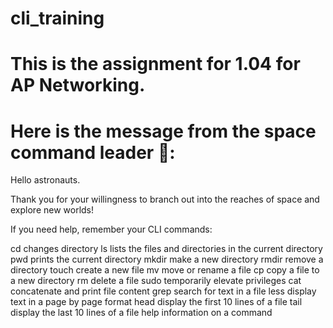 # cli_training
# This is the assignment for 1.04 for AP Networking. 

# Here is the message from the space command leader 🚀: 

Hello astronauts. 

Thank you for your willingness to branch out 
into the reaches of space and explore new worlds!

If you need help, remember your CLI commands:

cd changes directory
ls lists the files and directories in the current directory
pwd prints the current directory
mkdir make a new directory
rmdir remove a directory
touch create a new file
mv move or rename a file
cp copy a file to a new directory
rm delete a file
sudo temporarily elevate privileges 
cat concatenate and print file content
grep search for text in a file
less display text in a page by page format
head display the first 10 lines of a file
tail display the last 10 lines of a file
help information on a command

